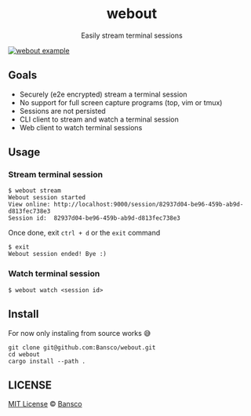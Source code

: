 <h1 align="center">webout</h1>

<p align="center">Easily stream terminal sessions</p>

[![webout example](https://asciinema.org/a/360725.svg)](https://asciinema.org/a/360725)

## Goals

- Securely (e2e encrypted) stream a terminal session
- No support for full screen capture programs (top, vim or tmux)
- Sessions are not persisted
- CLI client to stream and watch a terminal session
- Web client to watch terminal sessions

## Usage

### Stream terminal session

```
$ webout stream
Webout session started
View online: http://localhost:9000/session/82937d04-be96-459b-ab9d-d813fec738e3
Session id:  82937d04-be96-459b-ab9d-d813fec738e3
```

Once done, exit `ctrl + d` or the `exit` command

```
$ exit
Webout session ended! Bye :)
```

### Watch terminal session

```
$ webout watch <session id> 
```

## Install

For now only instaling from source works :sweat_smile:

```
git clone git@github.com:Bansco/webout.git
cd webout
cargo install --path .
```

## LICENSE

[MIT License](/LICENSE) © [Bansco](https://bansco.tech)
